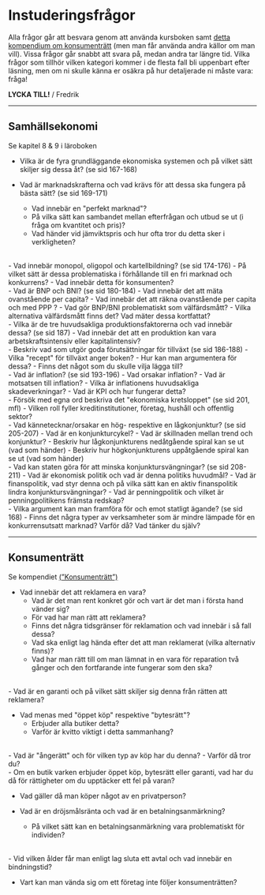 # Instuderingsfrågor

Alla frågor går att besvara genom att använda kursboken samt [detta kompendium
om konsumenträtt](../material/resurser/konsumentratt_kompendium.pdf) (men man får använda andra källor om man vill). Vissa
frågor går snabbt att svara på, medan andra tar längre tid. Vilka frågor
som tillhör vilken kategori kommer i de flesta fall bli uppenbart efter
läsning, men om ni skulle känna er osäkra på hur detaljerade ni måste
vara: fråga!

**LYCKA TILL!**
/ Fredrik

***

## Samhällsekonomi

Se kapitel 8 & 9 i läroboken

- Vilka är de fyra grundläggande ekonomiska systemen och på vilket sätt skiljer sig dessa åt? (se sid 167-168)

- Vad är marknadskrafterna och vad krävs för att dessa ska fungera på bästa sätt? (se sid 169-171)
    - Vad innebär en "perfekt marknad"?
    - På vilka sätt kan sambandet mellan efterfrågan och utbud se ut (i fråga om kvantitet och pris)?
    - Vad händer vid jämviktspris och hur ofta tror du detta sker i verkligheten?
<br>
- Vad innebär monopol, oligopol och kartellbildning? (se sid 174-176)
    - På vilket sätt är dessa problematiska i förhållande till en fri marknad och konkurrens?
    - Vad innebär detta för konsumenten?
<br>
- Vad är BNP och BNI? (se sid 180-184)
    - Vad innebär det att mäta ovanstående per capita?
    - Vad innebär det att räkna ovanstående per capita och med PPP ?
    - Vad gör BNP/BNI problematiskt som välfärdsmått?
    - Vilka alternativa välfärdsmått finns det? Vad mäter dessa kortfattat?
<br>
- Vilka är de tre huvudsakliga produktionsfaktorerna och vad innebär dessa? (se sid 187)
    - Vad innebär det att en produktion kan vara arbetskraftsintensiv eller kapitalintensiv?
<br>
- Beskriv vad som utgör goda förutsättningar för tillväxt (se sid 186-188)
    - Vilka "recept" för tillväxt anger boken?
    - Hur kan man argumentera för dessa?
    - Finns det något som du skulle vilja lägga till?
<br>
- Vad är inflation? (se sid 193-196)
    - Vad orsakar inflation?
    - Vad är motsatsen till inflation?
    - Vilka är inflationens huvudsakliga skadeverkningar?
    - Vad är KPI och hur fungerar detta?
<br>
- Försök med egna ord beskriva det "ekonomiska kretsloppet" (se sid 201, mfl)
    - Vilken roll fyller kreditinstitutioner, företag, hushåll och offentlig sektor?
<br>
- Vad kännetecknar/orsakar en hög- respektive en lågkonjunktur? (se sid 205-207)
    - Vad är en konjunkturcykel?
    - Vad är skillnaden mellan trend och konjunktur?
    - Beskriv hur lågkonjunkturens nedåtgående spiral kan se ut (vad som händer)
    - Beskriv hur högkonjunkturens uppåtgående spiral kan se ut (vad som händer)
<br>
- Vad kan staten göra för att minska konjunktursvängningar? (se sid 208-211)
    - Vad är ekonomisk politik och vad är denna politiks huvudmål?
    - Vad är finanspolitik, vad styr denna och på vilka sätt kan en aktiv finanspolitik lindra konjunktursvängningar?
    - Vad är penningpolitik och vilket är penningpolitikens främsta redskap?
<br>
- Vilka argument kan man framföra för och emot statligt ägande? (se sid 168)
    - Finns det några typer av verksamheter som är mindre lämpade för en konkurrensutsatt marknad? Varför då? Vad tänker du själv?
    
***

## Konsumenträtt

Se kompendiet [(”Konsumenträtt”)](../material/resurser/konsumentratt_kompendium.pdf)

- Vad innebär det att reklamera en vara?
    - Vad är det man rent konkret gör och vart är det man i första hand vänder sig?
    - För vad har man rätt att reklamera?
    - Finns det några tidsgränser för reklamation och vad innebär i så fall dessa?
    - Vad ska enligt lag hända efter det att man reklamerat (vilka alternativ finns)?
    - Vad har man rätt till om man lämnat in en vara för reparation två gånger och den fortfarande inte fungerar som den ska?
<br>
- Vad är en garanti och på vilket sätt skiljer sig denna från rätten att reklamera?

- Vad menas med "öppet köp" respektive "bytesrätt"?
    - Erbjuder alla butiker detta?
    - Varför är kvitto viktigt i detta sammanhang?
<br>
- Vad är "ångerätt" och för vilken typ av köp har du denna?
    - Varför då tror du?
<br>
- Om en butik varken erbjuder öppet köp, bytesrätt eller garanti, vad har du då för rättigheter om du upptäcker ett fel på varan?

- Vad gäller då man köper något av en privatperson?

- Vad är en dröjsmålsränta och vad är en betalningsanmärkning?

    - På vilket sätt kan en betalningsanmärkning vara problematiskt för individen?
<br>
- Vid vilken ålder får man enligt lag sluta ett avtal och vad innebär en bindningstid?

- Vart kan man vända sig om ett företag inte följer konsumenträtten?
